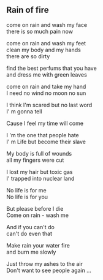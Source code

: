 ## Rain of fire

come on rain and wash my face  
there is so much pain now

come on rain and wash my feet  
clean my body and my hands  
there are so dirty

find the best perfums that you have  
and dress me with green leaves

come on rain and take my hand  
I need no wind no moon no sun

I think I'm scared but no last word  
I' m gonna tell

Cause I feel my time will come

I 'm the one that people hate  
I' m Life but become their slave

My body is full of wounds  
all my fingers were cut

I lost my hair but toxic gas  
I' trapped into nuclear land

No life is for me  
No life is for you

But please before I die  
Come on rain - wash me

And if you can't do   
can't do even that

Make rain your water fire  
and burn me slowly

Just throw my ashes to the air  
Don't want to see people again ...

